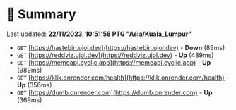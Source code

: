 # 📖 Summary
Last updated: **22/11/2023, 10:51:58 PTG "Asia/Kuala_Lumpur"**

- `GET` [https://hastebin.ujol.dev](https://hastebin.ujol.dev) - **Down** (89ms)
- `GET` [https://reddviz.ujol.dev](https://reddviz.ujol.dev) - **Up** (489ms)
- `GET` [https://memeapi.cyclic.app](https://memeapi.cyclic.app) - **Up** (989ms)
- `GET` [https://klik.onrender.com/health](https://klik.onrender.com/health) - **Up** (356ms)
- `GET` [https://dumb.onrender.com](https://dumb.onrender.com) - **Up** (369ms)
